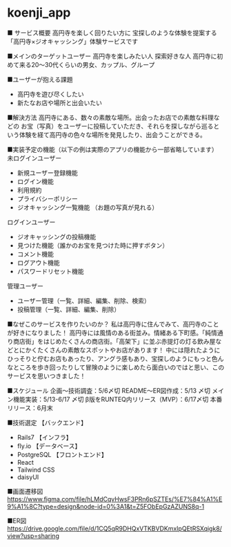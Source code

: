 # koenji_app

■ サービス概要
高円寺を楽しく回りたい方に
宝探しのような体験を提案する
「高円寺×ジオキャッシング」体験サービスです

■メインのターゲットユーザー
高円寺を楽しみたい人
探索好きな人
高円寺に初めて来る20〜30代くらいの男女、カップル、グループ

■ユーザーが抱える課題
- 高円寺を遊び尽くしたい
- 新たなお店や場所と出会いたい

■解決方法
高円寺にある、数々の素敵な場所。出会ったお店での素敵な料理などの
お宝（写真）をユーザーに投稿していただき、それらを探しながら巡るという体験を経て高円寺の色々な場所を発見したり、出会うことができる。

■実装予定の機能（以下の例は実際のアプリの機能から一部省略しています）
未ログインユーザー
- 新規ユーザー登録機能
- ログイン機能
- 利用規約
- プライバシーポリシー
- ジオキャッシング一覧機能
（お題の写真が見れる）

ログインユーザー
- ジオキャッシングの投稿機能
- 見つけた機能（誰かのお宝を見つけた時に押すボタン）
- コメント機能
- ログアウト機能
- パスワードリセット機能

管理ユーザー
- ユーザー管理（一覧、詳細、編集、削除、検索）
- 投稿管理（一覧、詳細、編集、削除）

■なぜこのサービスを作りたいのか？
私は高円寺に住んでみて、高円寺のことが好きになりました！
高円寺には風情のある街並み。情緒ある下町感。「純情通り商店街」をはじめたくさんの商店街。「高架下」に並ぶ赤提灯の灯る飲み屋などとにかくたくさんの素敵なスポットやお店があります！
中には隠れたようにひっそりと佇むお店もあったり、アングラ感もあり、宝探しのようにもっと色んなところを歩き回ったりして冒険のように楽しめたら面白いのではと思い、このサービスを思いつきました！

■スケジュール
企画〜技術調査：5/6〆切
README〜ER図作成：5/13 〆切
メイン機能実装：5/13-6/17 〆切
β版をRUNTEQ内リリース（MVP）：6/17〆切
本番リリース：6月末

■技術選定
【バックエンド】
- Rails7
【インフラ】
- fly.io
【データベース】
- PostgreSQL
【フロントエンド】
- React
- Tailwind CSS
- daisyUI

■画面遷移図
https://www.figma.com/file/hLMdCqvHwsF3PRn6pSZTEs/%E7%84%A1%E9%A1%8C?type=design&node-id=0%3A1&t=Z5FObEpGzAZUNS8q-1

■ER図
https://drive.google.com/file/d/1CQ5qR9DHQxVTKBVDKmxIpQEtRSXqigk8/view?usp=sharing